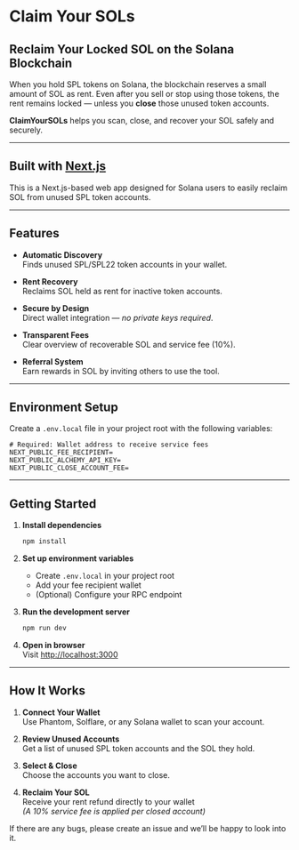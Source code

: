 # Claim Your SOLs

##  Reclaim Your Locked SOL on the Solana Blockchain

When you hold SPL tokens on Solana, the blockchain reserves a small amount of SOL as rent. Even after you sell or stop using those tokens, the rent remains locked — unless you **close** those unused token accounts.

**ClaimYourSOLs** helps you scan, close, and recover your SOL safely and securely.

---

##  Built with [Next.js](https://nextjs.org/)

This is a Next.js-based web app designed for Solana users to easily reclaim SOL from unused SPL token accounts.

---

##  Features

-  **Automatic Discovery**  
  Finds unused SPL/SPL22 token accounts in your wallet.

- **Rent Recovery**  
  Reclaims SOL held as rent for inactive token accounts.

- **Secure by Design**  
  Direct wallet integration — *no private keys required*.

- **Transparent Fees**  
  Clear overview of recoverable SOL and service fee (10%).

- **Referral System**  
  Earn rewards in SOL by inviting others to use the tool.

---

## Environment Setup

Create a `.env.local` file in your project root with the following variables:

```env
# Required: Wallet address to receive service fees
NEXT_PUBLIC_FEE_RECIPIENT=
NEXT_PUBLIC_ALCHEMY_API_KEY=
NEXT_PUBLIC_CLOSE_ACCOUNT_FEE=
```

---

## Getting Started

1. **Install dependencies**  
   ```bash
   npm install
   ```

2. **Set up environment variables**  
   - Create `.env.local` in your project root  
   - Add your fee recipient wallet  
   - (Optional) Configure your RPC endpoint

3. **Run the development server**  
   ```bash
   npm run dev
   ```

4. **Open in browser**  
   Visit [http://localhost:3000](http://localhost:3000)

---

## How It Works

1. **Connect Your Wallet**  
   Use Phantom, Solflare, or any Solana wallet to scan your account.

2. **Review Unused Accounts**  
   Get a list of unused SPL token accounts and the SOL they hold.

3. **Select & Close**  
   Choose the accounts you want to close.

4. **Reclaim Your SOL**  
   Receive your rent refund directly to your wallet  
   *(A 10% service fee is applied per closed account)*

If there are any bugs, please create an issue and we’ll be happy to look into it.
